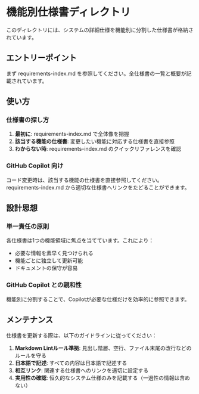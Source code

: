 # 機能別仕様書ディレクトリ

このディレクトリには、システムの詳細仕様を機能別に分割した仕様書が格納されています。

## エントリーポイント

まず <a>requirements-index.md</a> を参照してください。全仕様書の一覧と概要が記載されています。

## 使い方

### 仕様書の探し方

1. **最初に**: <a>requirements-index.md</a> で全体像を把握
2. **該当する機能の仕様書**: 変更したい機能に対応する仕様書を直接参照
3. **わからない時**: requirements-index.md のクイックリファレンスを確認

### GitHub Copilot 向け

コード変更時は、該当する機能の仕様書を直接参照してください。<a>requirements-index.md</a> から適切な仕様書へリンクをたどることができます。

## 設計思想

### 単一責任の原則

各仕様書は1つの機能領域に焦点を当てています。これにより：

- 必要な情報を素早く見つけられる
- 機能ごとに独立して更新可能
- ドキュメントの保守が容易

### GitHub Copilot との親和性

機能別に分割することで、Copilotが必要な仕様だけを効率的に参照できます。

## メンテナンス

仕様書を更新する際は、以下のガイドラインに従ってください：

1. **Markdown Lintルール準拠**: 見出し階層、空行、ファイル末尾の改行などのルールを守る
2. **日本語で記述**: すべての内容は日本語で記述する
3. **相互リンク**: 関連する仕様書へのリンクを適切に設定する
4. **実用性の確認**: 恒久的なシステム仕様のみを記載する（一過性の情報は含めない）
